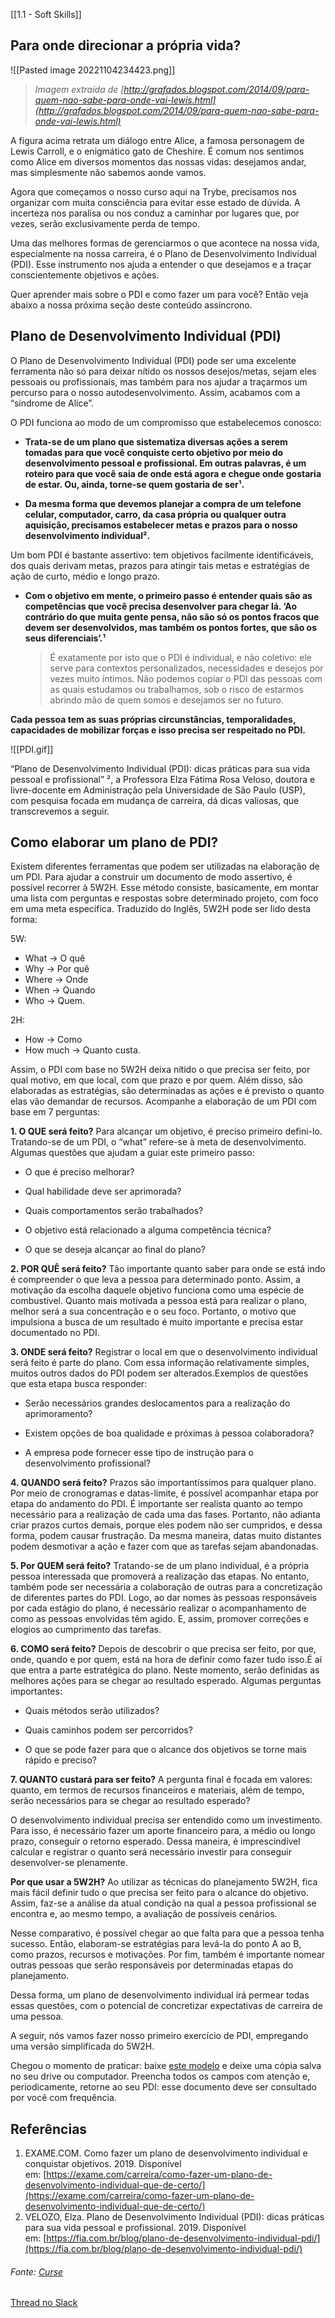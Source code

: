 [[1.1 - Soft Skills]]

## Para onde direcionar a própria vida?

![[Pasted image 20221104234423.png]]
> _Imagem extraída de [http://grafados.blogspot.com/2014/09/para-quem-nao-sabe-para-onde-vai-lewis.html](http://grafados.blogspot.com/2014/09/para-quem-nao-sabe-para-onde-vai-lewis.html)_

A figura acima retrata um diálogo entre Alice, a famosa personagem de Lewis Carroll, e o enigmático gato de Cheshire. É comum nos sentimos como Alice em diversos momentos das nossas vidas: desejamos andar, mas simplesmente não sabemos aonde vamos.

Agora que começamos o nosso curso aqui na Trybe, precisamos nos organizar com muita consciência para evitar esse estado de dúvida. A incerteza nos paralisa ou nos conduz a caminhar por lugares que, por vezes, serão exclusivamente perda de tempo.

Uma das melhores formas de gerenciarmos o que acontece na nossa vida, especialmente na nossa carreira, é o Plano de Desenvolvimento Individual (PDI). Esse instrumento nos ajuda a entender o que desejamos e a traçar conscientemente objetivos e ações.

Quer aprender mais sobre o PDI e como fazer um para você? Então veja abaixo a nossa próxima seção deste conteúdo assíncrono.


## Plano de Desenvolvimento Individual (PDI)

O Plano de Desenvolvimento Individual (PDI) pode ser uma excelente ferramenta não só para deixar nítido os nossos desejos/metas, sejam eles pessoais ou profissionais, mas também para nos ajudar a traçarmos um percurso para o nosso autodesenvolvimento. Assim, acabamos com a “síndrome de Alice”.

O PDI funciona ao modo de um compromisso que estabelecemos conosco:

-   **Trata-se de um plano que sistematiza diversas ações a serem tomadas para que você conquiste certo objetivo por meio do desenvolvimento pessoal e profissional. Em outras palavras, é um roteiro para que você saia de onde está agora e chegue onde gostaria de estar. Ou, ainda, torne-se quem gostaria de ser¹.**
    
-   **Da mesma forma que devemos planejar a compra de um telefone celular, computador, carro, da casa própria ou qualquer outra aquisição, precisamos estabelecer metas e prazos para o nosso desenvolvimento individual².**
    

Um bom PDI é bastante assertivo: tem objetivos facilmente identificáveis, dos quais derivam metas, prazos para atingir tais metas e estratégias de ação de curto, médio e longo prazo.

-   **Com o objetivo em mente, o primeiro passo é entender quais são as competências que você precisa desenvolver para chegar lá. ‘Ao contrário do que muita gente pensa, não são só os pontos fracos que devem ser desenvolvidos, mas também os pontos fortes, que são os seus diferenciais’.¹**
    
    > É exatamente por isto que o PDI é individual, e não coletivo: ele serve para contextos personalizados, necessidades e desejos por vezes muito íntimos. Não podemos copiar o PDI das pessoas com as quais estudamos ou trabalhamos, sob o risco de estarmos abrindo mão de quem somos e desejamos ser no futuro.
    

**Cada pessoa tem as suas próprias circunstâncias, temporalidades, capacidades de mobilizar forças e isso precisa ser respeitado no PDI.**

![[PDI.gif]]

“Plano de Desenvolvimento Individual (PDI): dicas práticas para sua vida pessoal e profissional” ², a Professora Elza Fátima Rosa Veloso, doutora e livre-docente em Administração pela Universidade de São Paulo (USP), com pesquisa focada em mudança de carreira, dá dicas valiosas, que transcrevemos a seguir.

## Como elaborar um plano de PDI?

Existem diferentes ferramentas que podem ser utilizadas na elaboração de um PDI. Para ajudar a construir um documento de modo assertivo, é possível recorrer à 5W2H. Esse método consiste, basicamente, em montar uma lista com perguntas e respostas sobre determinado projeto, com foco em uma meta específica. Traduzido do Inglês, 5W2H pode ser lido desta forma:

5W:

-   What → O quê
-   Why → Por quê
-   Where → Onde
-   When → Quando
-   Who → Quem.

2H:

-   How → Como
-   How much → Quanto custa.

Assim, o PDI com base no 5W2H deixa nítido o que precisa ser feito, por qual motivo, em que local, com que prazo e por quem. Além disso, são elaboradas as estratégias, são determinadas as ações e é previsto o quanto elas vão demandar de recursos. Acompanhe a elaboração de um PDI com base em 7 perguntas:

**1. O QUE será feito?** Para alcançar um objetivo, é preciso primeiro defini-lo. Tratando-se de um PDI, o “what” refere-se à meta de desenvolvimento. Algumas questões que ajudam a guiar este primeiro passo:

-   O que é preciso melhorar?
    
-   Qual habilidade deve ser aprimorada?
    
-   Quais comportamentos serão trabalhados?
    
-   O objetivo está relacionado a alguma competência técnica?
    
-   O que se deseja alcançar ao final do plano?
    

**2. POR QUÊ será feito?** Tão importante quanto saber para onde se está indo é compreender o que leva a pessoa para determinado ponto. Assim, a motivação da escolha daquele objetivo funciona como uma espécie de combustível. Quanto mais motivada a pessoa está para realizar o plano, melhor será a sua concentração e o seu foco. Portanto, o motivo que impulsiona a busca de um resultado é muito importante e precisa estar documentado no PDI.

**3. ONDE será feito?** Registrar o local em que o desenvolvimento individual será feito é parte do plano. Com essa informação relativamente simples, muitos outros dados do PDI podem ser alterados.Exemplos de questões que esta etapa busca responder:

-   Serão necessários grandes deslocamentos para a realização do aprimoramento?
    
-   Existem opções de boa qualidade e próximas à pessoa colaboradora?
    
-   A empresa pode fornecer esse tipo de instrução para o desenvolvimento profissional?
    

**4. QUANDO será feito?** Prazos são importantíssimos para qualquer plano. Por meio de cronogramas e datas-limite, é possível acompanhar etapa por etapa do andamento do PDI. É importante ser realista quanto ao tempo necessário para a realização de cada uma das fases. Portanto, não adianta criar prazos curtos demais, porque eles podem não ser cumpridos, e dessa forma, podem causar frustração. Da mesma maneira, datas muito distantes podem desmotivar a ação e fazer com que as tarefas sejam abandonadas.

**5. Por QUEM será feito?** Tratando-se de um plano individual, é a própria pessoa interessada que promoverá a realização das etapas. No entanto, também pode ser necessária a colaboração de outras para a concretização de diferentes partes do PDI. Logo, ao dar nomes às pessoas responsáveis por cada estágio do plano, é necessário realizar o acompanhamento de como as pessoas envolvidas têm agido. E, assim, promover correções e elogios ao cumprimento das tarefas.

**6. COMO será feito?** Depois de descobrir o que precisa ser feito, por que, onde, quando e por quem, está na hora de definir como fazer tudo isso.É aí que entra a parte estratégica do plano. Neste momento, serão definidas as melhores ações para se chegar ao resultado esperado. Algumas perguntas importantes:

-   Quais métodos serão utilizados?
    
-   Quais caminhos podem ser percorridos?
    
-   O que se pode fazer para que o alcance dos objetivos se torne mais rápido e preciso?
    

**7. QUANTO custará para ser feito?** A pergunta final é focada em valores: quanto, em termos de recursos financeiros e materiais, além de tempo, serão necessários para se chegar ao resultado esperado?

O desenvolvimento individual precisa ser entendido como um investimento. Para isso, é necessário fazer um aporte financeiro para, a médio ou longo prazo, conseguir o retorno esperado. Dessa maneira, é imprescindível calcular e registrar o quanto será necessário investir para conseguir desenvolver-se plenamente.

**Por que usar a 5W2H?** Ao utilizar as técnicas do planejamento 5W2H, fica mais fácil definir tudo o que precisa ser feito para o alcance do objetivo. Assim, faz-se a análise da atual condição na qual a pessoa profissional se encontra e, ao mesmo tempo, a avaliação de possíveis cenários.

Nesse comparativo, é possível chegar ao que falta para que a pessoa tenha sucesso. Então, elaboram-se estratégias para levá-la do ponto A ao B, como prazos, recursos e motivações. Por fim, também é importante nomear outras pessoas que serão responsáveis por determinadas etapas do planejamento.

Dessa forma, um plano de desenvolvimento individual irá permear todas essas questões, com o potencial de concretizar expectativas de carreira de uma pessoa.

A seguir, nós vamos fazer nosso primeiro exercício de PDI, empregando uma versão simplificada do 5W2H.

Chegou o momento de praticar: baixe [este modelo](https://docs.google.com/document/d/1TDvUTweTdelDYqlS4wNGrD4CBq2gEKCKX2IGS4Q4iKY/edit?usp=sharing) e deixe uma cópia salva no seu drive ou computador. Preencha todos os campos com atenção e, periodicamente, retorne ao seu PDI: esse documento deve ser consultado por você com frequência.

## Referências

1.  EXAME.COM. Como fazer um plano de desenvolvimento individual e conquistar objetivos. 2019. Disponível em: [https://exame.com/carreira/como-fazer-um-plano-de-desenvolvimento-individual-que-de-certo/](https://exame.com/carreira/como-fazer-um-plano-de-desenvolvimento-individual-que-de-certo/)
2.  VELOZO, Elza. Plano de Desenvolvimento Individual (PDI): dicas práticas para sua vida pessoal e profissional. 2019. Disponível em: [https://fia.com.br/blog/plano-de-desenvolvimento-individual-pdi/](https://fia.com.br/blog/plano-de-desenvolvimento-individual-pdi/)

###### Fonte: [Curse](https://app.betrybe.com/learn/course/5e938f69-6e32-43b3-9685-c936530fd326/module/2e0692c9-e226-4e95-860a-b4cad80e3c3c/section/13db8d8e-2dcb-44f1-badf-6616dabbef59/day/5f6c1d91-f6d0-498e-99e6-d7aef0906c3c/lesson/0bf56a5b-6ea6-41e7-8878-314fdf22d54e)
[Thread no Slack](https://trybecourse.slack.com/archives/C03MSCCRPAQ/p1657904675812729)
